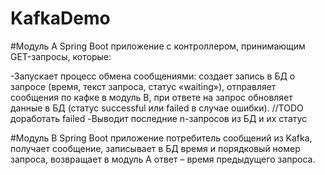 # KafkaDemo

#Модуль А
Spring Boot приложение с контроллером, принимающим GET-запросы, которые:

  -Запускает процесс обмена сообщениями: создает запись в БД о запросе (время, текст запроса, статус «waiting»), отправляет сообщения по кафке в модуль B, при ответе на запрос обновляет данные в БД (статус successful или failed в случае ошибки).
  //TODO доработать failed
  -Выводит последние n-запросов из БД и их статус

#Модуль B 
Spring Boot приложение потребитель сообщений из Kafka, получает сообщение, записывает в БД время и порядковый номер запроса, возвращает в модуль А ответ – время предыдущего запроса.
